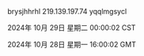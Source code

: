 brysjhhrhl 219.139.197.74 yqqlmgsycl

2024年 10月 29日 星期二 00:00:02 CST

2024年 10月 28日 星期一 16:00:02 GMT
